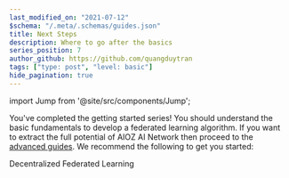 ```yaml
---
last_modified_on: "2021-07-12"
$schema: "/.meta/.schemas/guides.json"
title: Next Steps
description: Where to go after the basics
series_position: 7
author_github: https://github.com/quangduytran
tags: ["type: post", "level: basic"]
hide_pagination: true
---
```


import Jump from '@site/src/components/Jump';

You've completed the getting started series! You should understand the basic
fundamentals to develop a federated learning algorithm. If you
want to extract the full potential of AIOZ AI Network then proceed to the
[advanced guides][guides.advanced]. We recommend the following to get you
started:

<Jump to="/guides/advanced/dfed-learning/" leftIcon="book">
  Decentralized Federated Learning
</Jump>

[guides.advanced]: /guides/advanced/

